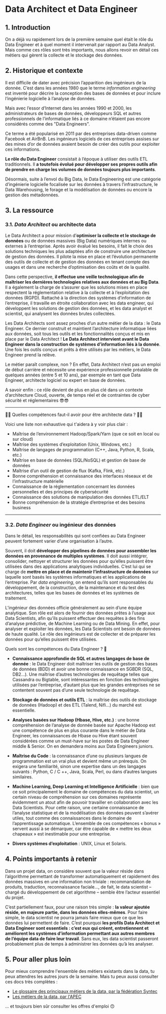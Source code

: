 # Data Architect et Data Engineer

## 1. Introduction
On a déjà vu rapidement lors de la première semaine quel était le rôle du Data Engineer et à quel moment il intervenait par rapport au Data Analyst. Mais comme ces rôles sont très importants, nous allons revoir en détail ces métiers qui gèrent la collecte et le stockage des données.

## 2. Historique et contexte
Il est difficile de dater avec précision l’apparition des ingénieurs de la donnée. C’est dans les années 1980 que le terme  *information engineering* est inventé pour décrire la conception des bases de données et pour inclure l’ingénierie logicielle à l’analyse de données.

Mais avec l’essor d’Internet dans les années 1990 et 2000, les administrateurs de bases de données, développeurs SQL et autres professionnels de l’informatique liés à ce domaine n’étaient pas encore considérés comme des "Data Engineers".

Ce terme a été popularisé en 2011 par des entreprises data-driven comme Facebook et AirBnB. Les ingénieurs logiciels de ces entreprises assises sur des mines d’or de données avaient besoin de créer des outils pour exploiter ces informations.

**Le rôle du Data Engineer** consistait à l’époque à utiliser des outils ETL traditionnels. Il **a toutefois évolué pour développer ses propres outils afin de prendre en charge les volumes de données toujours plus importants**.

Désormais, suite à l’envol du Big Data, le Data Engineering est une catégorie d’ingénierie logicielle focalisée sur les données à travers l’infrastructure, le Data Warehousing, le forage et la modélisation de données ou encore la gestion des métadonnées.

## 3. La ressource

### 3.1. *Data Architect* ou architecte data

Le Data Architect a pour mission d’**optimiser la collecte et le stockage de données** ou de données massives (Big Data) numériques internes ou externes à l’entreprise. Après avoir évalué les besoins, il fait le choix des solutions techniques les plus adaptées afin de construire une architecture de gestion des données. Il pilote la mise en place et l’évolution permanente des outils de collecte et de gestion des données en tenant compte des usages et dans une recherche d’optimisation des coûts et de la qualité. 

Dans cette perspective, **il effectue une veille technologique afin de maîtriser les dernières technologies relatives aux données et au Big Data**. Il a également la charge de s’assurer que les solutions mises en place respectent la réglementation relative à la collecte et à l’exploitation des données (RGPD). Rattaché à la direction des systèmes d’information de l’entreprise, il travaille en étroite collaboration avec les data engineer, qui développent les solutions de gestion des données, et les data analyst et scientist, qui analysent les données brutes collectées.

Les Data Architects sont assez proches d’un autre métier de la data : le Data Engineer. Ce dernier construit et maintient l’architecture informatique liées aux données, soit tous les outils et les fonctionnalités conçus et mis en place par le Data Architect ! **Le Data Architect intervient avant le Data Engineer dans la construction de systèmes d’information liés à la donnée**. Une fois les outils conçus et prêts à être utilisés par les métiers, le Data Engineer prend la relève.

Le métier paraît complexe, non ? En effet, Data Architect n’est pas un emploi de début carrière et nécessite une expérience professionnelle préalable de quelques années (entre 5 et 10 ans), par exemple en tant que Data Engineer, architecte logiciel ou expert en base de données.

A savoir enfin : ce rôle devient de plus en plus clé dans un contexte d’architecture Cloud, ouverte, de temps réel et de contraintes de cyber sécurité et réglementaires 😎😎

___

🤔🤔 Quelles compétences faut-il avoir pour être architecte data ? 🤔🤔

Voici une liste non exhaustive qui t'aidera à y voir plus clair : 
- Maîtrise de l’environnement Hadoop/Spark/Yarn (que ce soit en local ou sur cloud) 
- Maîtrise des systèmes d’exploitation (Unix, Windows, etc.) 
- Maîtrise de langages de programmation (C++, Java, Python, R, Scala, etc.) 
- Maîtrise en base de données (SQL/NoSQL) et gestion de base de données 
- Maîtrise d’un outil de gestion de flux (Kafka, Flink, etc.)  
- Bonne compréhension et connaissance des interfaces réseaux et de l’infrastructure matérielle  
- Connaissance de la réglementation concernant les données personnelles et des principes de cybersécurité  
- Connaissance des solutions de manipulation des données ETL/ELT  
- Bonne compréhension de la stratégie d’entreprise et des besoins business

___

### 3.2. *Data Engineer* ou ingénieur des données

Dans le détail, les responsabilités qui sont confiées au Data Engineer peuvent fortement varier d’une organisation à l’autre. 

Souvent, il doit **développer des pipelines de données pour assembler les données en provenance de multiples systèmes**. Il doit aussi intégrer, consolider, nettoyer et structurer les données pour qu’elles puissent être utilisées dans des applications analytiques individuelles. C’est lui qui se charge de **mettre en place et de maintenir l’infrastructure de données** sur laquelle sont basés les systèmes informatiques et les applications de l’entreprise. Par *data engineering*, on entend qu’ils sont responsables du développement, de la construction, de la maintenance et du test des architectures, telles que les bases de données et les systèmes de traitement.

L’ingénieur des données officie généralement au sein d’une équipe analytique. Son rôle est alors de fournir des données prêtes à l’usage aux Data Scientists, afin qu’ils puissent effectuer des requêtes à des fins d’analyse prédictive, de Machine Learning ou de Data Mining. En effet, pour analyser et exploiter les données, les Data Scientists ont besoin de données de haute qualité. Le rôle des ingénieurs est de collecter et de préparer les données pour qu’elles puissent être utilisées.

Quels sont les compétences du Data Engineer ? 🤠

- **Connaissance approfondie de SQL et autres langages de base de donnée** : le Data Engineer doit maîtriser les outils de gestion des bases de données (BDD) et avoir une bonne connaissance en SGBDR (SQL, DB2…). Une maîtrise d’autres technologies de requêtage telles que Cassandra ou Bigtable, sont intéressantes en fonction des technologies utilisées par l’entreprise, d’autant plus que les grandes entreprises ne se contentent souvent pas d’une seule technologie de requêtage.

- **Stockage de données et outils ETL** : la maîtrise des outils de stockage de données (Hadoop) et des ETL (Talend, Nifi…) du marché est essentielle.

- **Analyses basées sur Hadoop (Hbase, Hive, etc.)** : une bonne compréhension de l’analyse de donnée basée sur Apache Hadoop est une compétence de plus en plus courante dans le métier de Data Engineer, les connaissances de Hbase ou Hive étant souvent considérées comme un must-have sur les postes de Data Engineer middle & Senior. On en demandera moins aux Data Engineers juniors.

- **Maîtrise du Code** : la connaissance d’une ou plusieurs langues de programmation est un vrai plus et devient même un prérequis. On exigera une familiarité, sinon une expertise dans un des langages suivants : Python, C / C ++, Java, Scala, Perl, ou dans d’autres langues similaires.

- **Machine Learning, Deep Learning et Intelligence Artificielle** : bien que ce soit principalement le domaine de compétences du data scientist, un certain niveau de compréhension sur ces domaines représente évidemment un atout afin de pouvoir travailler en collaboration avec les Data Scientists. Pour cette raison, une certaine connaissance de l’analyse statistique et de la modélisation des données peuvent s’avérer utiles, tout comme des connaissances dans le domaine de l’apprentissage automatique. L’ensemble de ces compétences « bonus » servent aussi à se démarquer, car être capable de « mettre les deux chapeaux » est inestimable pour une entreprise.

- **Divers systèmes d’exploitation** : UNIX, Linux et Solaris.

## 4. Points importants à retenir
Dans un projet data, on considère souvent que la valeur réside dans l’algorithme permettant de transformer automatiquement et rapidement des données massives en une information non triviale : recommandation de produits, traduction, reconnaissance faciale…, de fait, le data scientist – chargé du développement de cet algorithme – semble être l’acteur essentiel du projet.

C’est partiellement faux, pour une raison très simple : **la valeur ajoutée réside, en majeure partie, dans les données elles-mêmes**. Pour faire simple, le data scientist ne pourra jamais faire mieux que ce que les données lui permettent de faire. C’est pourquoi **les profils Data Architect et Data Engineer sont essentiels : c’est eux qui créent, entretiennent et améliorent les systèmes d’information permettant aux autres membres de l’équipe data de faire leur travail**. Sans eux, les data scientist passeront probablement plus de temps à administrer les données qu’à les analyser.

## 5. Pour aller plus loin
Pour mieux comprendre l'ensemble des métiers existants dans la data, tu peux attendres les autres jours de la semaine. Mais tu peux aussi consulter ces docs très complètes :
- [Le glossaire des principaux métiers de la data, par la fédération Syntec](https://syntec-conseil.fr/wp-content/uploads/2020/09/Syntec-Conseil_Glossaire-des-principaux-m%C3%A9tiers-de-la-Data.pdf)
- [Les métiers de la data, par l'APEC](https://corporate.apec.fr/files/live/sites/corporate/files/Nos%20%C3%A9tudes/pdf/Les-metiers-de-la-data.pdf)

... et toujours bien sûr consulter les offres d'emploi 🙃
